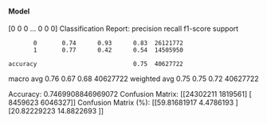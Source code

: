#### Model
[0 0 0 ... 0 0 0]
Classification Report:
              precision    recall  f1-score   support

           0       0.74      0.93      0.83  26121772
           1       0.77      0.42      0.54  14505950

    accuracy                           0.75  40627722
   macro avg       0.76      0.67      0.68  40627722
weighted avg       0.75      0.75      0.72  40627722

Accuracy: 0.7469908846969072
Confusion Matrix:
[[24302211  1819561]
 [ 8459623  6046327]]
Confusion Matrix (%):
[[59.81681917  4.4786193 ]
 [20.82229223 14.8822693 ]]
